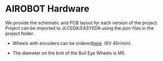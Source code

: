 # AIROBOT Hardware

We provide the schematic and PCB layout for each version of the project. Project can be imported to JLCEDA/EASYEDA using the json files in the project folder.

* Wheels with encoders can be ordered[here](https://item.taobao.com/item.htm?abbucket=12&id=580556536472&ns=1&priceTId=2147805d17263860079357328e6bbd&skuId=5075284347302&spm=a21n57.1.item.9.46af523cMndema&utparam=%7B%22aplus_abtest%22%3A%2237798e0d9733adbedced17f6a6210fc6%22%7D). (6V 40r/min)

* The diameter on the bolt of the Bull Eye Wheels is M5.